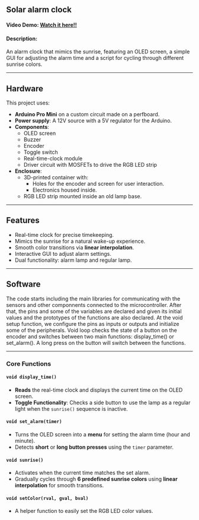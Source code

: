 ## Solar alarm clock
#### Video Demo: [Watch it here!!](https://youtu.be/estjCFrhNYo)
#### Description:
An alarm clock that mimics the sunrise, featuring an OLED screen, a simple GUI for adjusting the alarm time and a script for cycling through different sunrise colors.

---

## Hardware  
This project uses:  
- **Arduino Pro Mini** on a custom circuit made on a perfboard.  
- **Power supply**: A 12V source with a 5V regulator for the Arduino.  
- **Components**:  
  - OLED screen  
  - Buzzer  
  - Encoder  
  - Toggle switch  
  - Real-time-clock module  
  - Driver circuit with MOSFETs to drive the RGB LED strip  
- **Enclosure**:  
  - 3D-printed container with:  
    - Holes for the encoder and screen for user interaction.  
    - Electronics housed inside.  
  - RGB LED strip mounted inside an old lamp base.  

---

## Features  
- Real-time clock for precise timekeeping.  
- Mimics the sunrise for a natural wake-up experience.  
- Smooth color transitions via **linear interpolation**.  
- Interactive GUI to adjust alarm settings.  
- Dual functionality: alarm lamp and regular lamp.

---

## Software
The code starts including the main libraries for communicating with the sensors and other componnents connected to the microcontroller. After that, the pins and some of the variables are declared and given its initial values and the prototypes of the functions are also declared.
At the void setup function, we configure the pins as inputs or outputs and initialize some of the peripherals.
Void loop checks the state of a button on the encoder and switches between two main functions: display_time() or set_alarm(). A long press on the button will switch between the functions.

---

### Core Functions  

#### `void display_time()`  
- **Reads** the real-time clock and displays the current time on the OLED screen.  
- **Toggle Functionality**: Checks a side button to use the lamp as a regular light when the `sunrise()` sequence is inactive.  

#### `void set_alarm(timer)`  
- Turns the OLED screen into a **menu** for setting the alarm time (hour and minute).  
- Detects **short** or **long button presses** using the `timer` parameter.  

#### `void sunrise()`  
- Activates when the current time matches the set alarm.  
- Gradually cycles through **6 predefined sunrise colors** using **linear interpolation** for smooth transitions.  

#### `void setColor(rval, gval, bval)`  
- A helper function to easily set the RGB LED color values.
